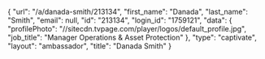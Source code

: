 {
    "url": "\/a\/danada-smith\/213134",
    "first_name": "Danada",
    "last_name": "Smith",
    "email": null,
    "id": "213134",
    "login_id": "1759121",
    "data": {
        "profilePhoto": "\/\/sitecdn.tvpage.com\/player\/logos\/default_profile.jpg",
        "job_title": "Manager Operations & Asset Protection"
    },
    "type": "captivate",
    "layout": "ambassador",
    "title": "Danada Smith"
}